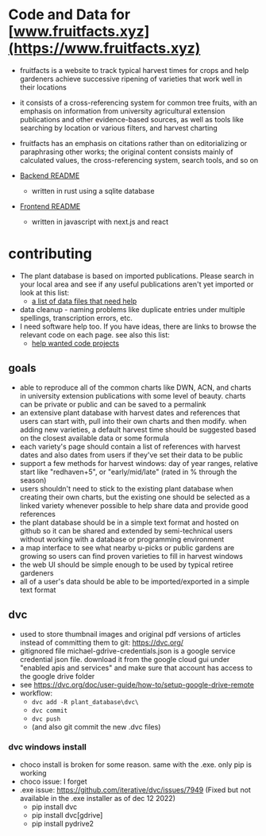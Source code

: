 # Code and Data for [www.fruitfacts.xyz](https://www.fruitfacts.xyz)
* fruitfacts is a website to track typical harvest times for crops and help gardeners achieve successive ripening of varieties that work well in their locations
* it consists of a cross-referencing system for common tree fruits, with an emphasis on information from university agricultural extension publications and other evidence-based sources, as well as tools like searching by location or various filters, and harvest charting
* fruitfacts has an emphasis on citations rather than on editorializing or paraphrasing other works; the original content consists mainly of calculated values, the cross-referencing system, search tools, and so on

* [Backend README](backend/README.md)
  * written in rust using a sqlite database
* [Frontend README](frontend/README.md)
  * written in javascript with next.js and react

# contributing
* The plant database is based on imported publications.  Please search in your local area and see if any useful publications aren't yet imported or look at this list:
  * [a list of data files that need help](plant_database/help_needed.md)
* data cleanup - naming problems like duplicate entries under multiple spellings, transcription errors, etc.
* I need software help too.  If you have ideas, there are links to browse the relevant code on each page. see also this list:
  * [help wanted code projects](help%20wanted.md)

## goals
* able to reproduce all of the common charts like DWN, ACN, and charts in university extension publications with some level of beauty. charts can be private or public and can be saved to a permalink
* an extensive plant database with harvest dates and references that users can start with, pull into their own charts and then modify. when adding new varieties, a default harvest time should be suggested based on the closest available data or some formula
* each variety's page should contain a list of references with harvest dates and also dates from users if they've set their data to be public
* support a few methods for harvest windows: day of year ranges, relative start like "redhaven+5", or "early/mid/late" (rated in % through the season)
* users shouldn't need to stick to the existing plant database when creating their own charts, but the existing one should be selected as a linked variety whenever possible to help share data and provide good references
* the plant database should be in a simple text format and hosted on github so it can be shared and extended by semi-technical users without working with a database or programming environment
* a map interface to see what nearby u-picks or public gardens are growing so users can find proven varieties to fill in harvest windows
* the web UI should be simple enough to be used by typical retiree gardeners
* all of a user's data should be able to be imported/exported in a simple text format

## dvc
* used to store thumbnail images and original pdf versions of articles instead of committing them to git: https://dvc.org/
* gitignored file michael-gdrive-credentials.json is a google service credential json file. download it from the google cloud gui under "enabled apis and services" and make sure that account has access to the google drive folder
* see https://dvc.org/doc/user-guide/how-to/setup-google-drive-remote
* workflow:
  * `dvc add -R plant_database\dvc\`
  * `dvc commit`
  * `dvc push`
  * (and also git commit the new .dvc files)

### dvc windows install
* choco install is broken for some reason. same with the .exe. only pip is working
* choco issue: I forget
* .exe issue: https://github.com/iterative/dvc/issues/7949 (Fixed but not available in the .exe installer as of dec 12 2022)
  * pip install dvc
  * pip install dvc[gdrive]
  * pip install pydrive2
